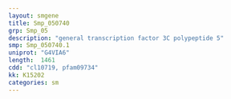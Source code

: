 ```yaml
---
layout: smgene
title: Smp_050740
grp: Smp_05
description: "general transcription factor 3C polypeptide 5"
smp: Smp_050740.1
uniprot: "G4VIA6"
length:  1461
cdd: "cl10719, pfam09734"
kk: K15202
categories: sm
---
```

